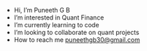 -  Hi, I’m Puneeth G B 
-  I’m interested in Quant Finance 
-  I’m currently learning to code 
-  I’m looking to collaborate on quant projects 
-  How to reach me puneethgb30@gmail.com
